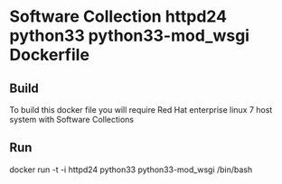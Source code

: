 Software Collection httpd24 python33 python33-mod_wsgi Dockerfile
===============

Build
-----
To build this docker file you will require Red Hat enterprise linux 7 host system with Software Collections

Run
-----
docker run -t -i httpd24 python33 python33-mod_wsgi /bin/bash
